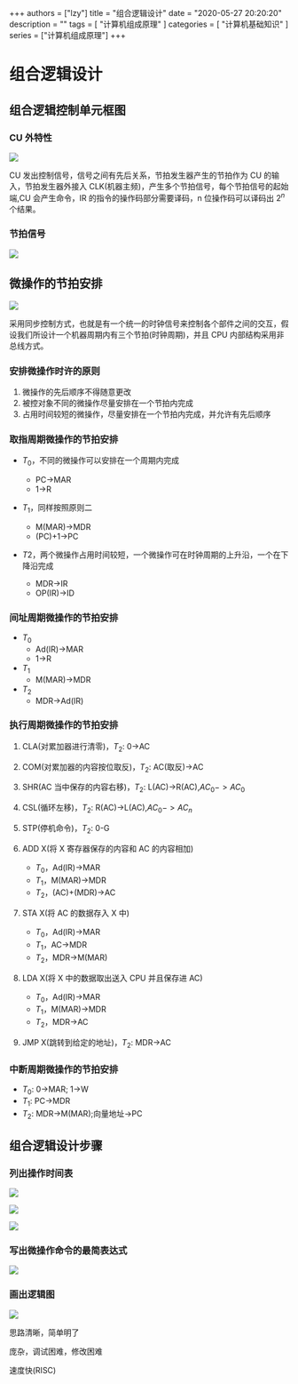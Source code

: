 +++
authors = ["lzy"]
title = "组合逻辑设计"
date = "2020-05-27 20:20:20"
description = ""
tags = [
    "计算机组成原理"
]
categories = [
    "计算机基础知识"
]
series = ["计算机组成原理"]
+++

# 组合逻辑设计

## 组合逻辑控制单元框图

### CU 外特性

![](../static/T2tVbISMBoNWPWxs3UpcjmdnnDb.png)

CU 发出控制信号，信号之间有先后关系，节拍发生器产生的节拍作为 CU 的输入，节拍发生器外接入 CLK(机器主频)，产生多个节拍信号，每个节拍信号的起始端,CU 会产生命令，IR 的指令的操作码部分需要译码，n 位操作码可以译码出 $2^n$ 个结果。

### 节拍信号

![](../static/LIcUbJD5xoyWD9xnWuXcpOHwnNh.png)

## 微操作的节拍安排

![](../static/TcpxbgnJmoEZ5DxYFsKctE55nZd.png)

采用同步控制方式，也就是有一个统一的时钟信号来控制各个部件之间的交互，假设我们所设计一个机器周期内有三个节拍(时钟周期)，并且 CPU 内部结构采用非总线方式。

### 安排微操作时许的原则

1. 微操作的先后顺序不得随意更改
2. 被控对象不同的微操作尽量安排在一个节拍内完成
3. 占用时间较短的微操作，尽量安排在一个节拍内完成，并允许有先后顺序

### 取指周期微操作的节拍安排

- $T_0$，不同的微操作可以安排在一个周期内完成

  - PC->MAR
  - 1->R
- $T_1$，同样按照原则二

  - M(MAR)->MDR
  - (PC)+1->PC
- $T2$，两个微操作占用时间较短，一个微操作可在时钟周期的上升沿，一个在下降沿完成

  - MDR->IR
  - OP(IR)->ID

### 间址周期微操作的节拍安排

- $T_0$
  - Ad(IR)->MAR
  - 1->R
- $T_1$
  - M(MAR)->MDR
- $T_2$
  - MDR->Ad(IR)

### 执行周期微操作的节拍安排

1. CLA(对累加器进行清零)，$T_2$: 0->AC
2. COM(对累加器的内容按位取反)，$T_2$: AC(取反)->AC
3. SHR(AC 当中保存的内容右移)，$T_2$: L(AC)->R(AC),$AC_0−>AC_0$
4. CSL(循环左移)，$T_2$: R(AC)->L(AC),$AC_0−>AC_n$
5. STP(停机命令)，$T_2$: 0-G
6. ADD X(将 X 寄存器保存的内容和 AC 的内容相加)

   - $T_0$，Ad(IR)->MAR
   - $T_1$，M(MAR)->MDR
   - $T_2$，(AC)+(MDR)->AC
7. STA X(将 AC 的数据存入 X 中)

   - $T_0$，Ad(IR)->MAR
   - $T_1$，AC->MDR
   - $T_2$，MDR->M(MAR)
8. LDA X(将 X 中的数据取出送入 CPU 并且保存进 AC)

   - $T_0$，Ad(IR)->MAR
   - $T_1$，M(MAR)->MDR
   - $T_2$，MDR->AC
9. JMP X(跳转到给定的地址)，$T_2$: MDR->AC

### 中断周期微操作的节拍安排

- $T_0$: 0->MAR; 1->W
- $T_1$: PC->MDR
- $T_2$: MDR->M(MAR);向量地址->PC

## 组合逻辑设计步骤

### 列出操作时间表

![](../static/ZdtBbfXnXormeqxEO67cpE26nCc.png)

![](../static/PVOpblhcJoafNGxequhcz3vEnfd.png)

![](../static/QY8Eb9RdvoYXy9xUaFEcMyz8nlc.png)

### 写出微操作命令的最简表达式

![](../static/TSSYbNvBCo61OaxvEzxcCsGDnhH.png)

### 画出逻辑图

![](../static/Fm6ebNIuQoERUYxuM2TcgFlpnBf.png)

思路清晰，简单明了

庞杂，调试困难，修改困难

速度快(RISC)
